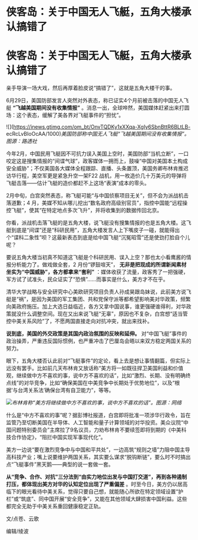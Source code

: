 # 侠客岛：关于中国无人飞艇，五角大楼承认搞错了

# 侠客岛：关于中国无人飞艇，五角大楼承认搞错了

亲手导演一场大戏，然后再厚着脸皮说“搞错了”，这就是五角大楼干的事。

6月29日，美国防部发言人突然对外表态，称已证实4个月前被击落的中国无人飞艇 **“飞越美国期间没有收集情报”**
。消息一出，全球哗然，美国媒体赶紧出来打圆场：这个表态，缓解了美各界对飞艇事件的“担忧”。

![](https://inews.gtimg.com/om_bt/OnvTQDKy1xXXqa-XgIy6SbnBttR6BLtLB-
ecRcLvBIoOcAA/1000)_美国防部称中国无人飞艇“飞越美国期间没有收集情报”。图源：路透社_

今年2月，中国民用飞艇因不可抗力误入美国上空时，美国防部“当机立断”，一口咬定这是搜集情报的“间谍气球”，政客媒体一拥而上，鼓噪“中国对美国本土构成安全威胁”；不仅美国各大媒体全程跟踪、直播、头条置顶，美国务卿布林肯推迟访华行程，美空军更是紧急升空一架F22
战机，用一枚造价几十万美元的导弹将飞艇击落——估计飞艇的造价都赶不上这场“表演”成本的零头。

2月中旬，白宫突然表态，称飞艇可能“与中国侦察项目无关”，但不会为派战机击落道歉；4
月，美媒不知从哪儿挖出“数名政府高级别官员”，指控中国能“远程操控飞艇”，使其“在特定地点多次飞升”，并将收集到的数据传回北京。

你看，派战机击落飞艇的是五角大楼，说飞艇没有搜集情报的也是五角大楼。这飞艇到底是“间谍”还是“科研民用”，五角大楼发言人上下嘴皮子一碰，就能得出个“谍科二象性”呗？这最新表态到底是给中国飞艇“沉冤昭雪”还是使劲打脸自个儿呢？

要说五角大楼当初真不知道这飞艇是个科研民用、误入上空？那也太小看鹰酱的情报分析能力了。做戏做全套，2 月份“锣鼓喧天”，
**无非是把现成的所谓新闻素材坐实为“中国威胁”，各方都拿来“套利”**
：媒体收获了流量，政客秀了一把强硬，军方试了试准头，民众证实了“恐惧”……而事实是什么，美方才不在乎。

清华大学战略与安全研究中心美欧研究项目负责人孙成昊跟岛妹说，此前美方说飞艇是“祸”，是因为美国的军工集团、共和党保守派等都希望影响美对华政策，频繁向美政府施压。加上大选日益临近，各方又拿中国说事，谁更强硬谁得利，对华政策就没什么调整空间。现在又出来说飞艇“无辜”，原因也不复杂，白宫想“适当管控中美关系风险”了，不愿两国直接走向对抗冲突，就出来找补。

**说到底，美国的外交政策是其国内政治氛围的反映和延伸。**
对“中国飞艇”事件的政治操弄，严重违反国际惯例，也严重冲击了巴厘岛会晤以来双方稳定两国关系的努力。

眼下，五角大楼否认此前对“飞艇事件”的定论，看上去是想让事情翻篇，但实际上远没有罢手。比如前几天布林肯又放话称“美方将一如既往捍卫美国利益和价值观，继续做中方不喜欢的事，说中方不喜欢的话”，比如“激烈、长期、没有明确终点线”的对华竞争，比如“确保美国在中美竞争中长期处于优势地位”，以及“根据‘与台湾关系法’确保台湾有自卫能力”，等等。

![](https://inews.gtimg.com/om_bt/OVNUmqnDY1mfmlmaB0TUzOV6kbK12kBcx42pTtWQTjJdsAA/1000)_布林肯称“美方将继续做中方不喜欢的事，说中方不喜欢的话”。图源：网络_

什么是“中方不喜欢的事”呢？据彭博社报道，白宫即将批准一项涉华行政令，旨在监管乃至切断美国在半导体、人工智能和量子计算领域的对华投资。美众议院“中国问题特别委员会”主席拉了9名议员，力劝布林肯不要续签即将到期的《中美科技合作协定》，“阻拦中国实现军事现代化”。

美方一边说“要在激烈竞争中与中国和平共处”，一边高筑“规则之墙”力阻中国主导高科技产业；嘴上说要维护两国关系，其实要么谋求“脱钩断链”，要么时不时搞出点“飞艇事件”黑天鹅——典型的说一套做一套。

**从“竞争、合作、对抗”三分法到“由实力地位出发与中国打交道”，再到各种遏制打压，都体现出美方对华的认知定位出现了严重偏差**
。时至今日，美方仍以居高临下的眼光看待中美关系，觉得只要自己想，就能随心所欲在特定领域设置“护栏”或“筑底”、同中国开展“安全竞争”，又能在其他领域大肆损害中国利益。这些都完全无助于中美关系重回健康稳定正轨。

文/点苍、云歌

编辑/绫波

